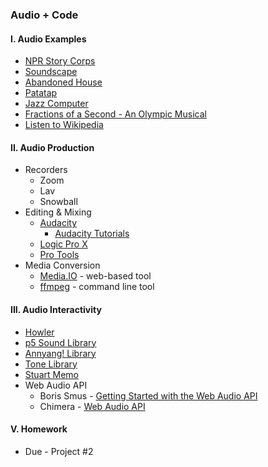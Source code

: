 ### Audio + Code

#### I. Audio Examples
* [NPR Story Corps](http://www.npr.org/podcasts/510200/storycorps)
* [Soundscape](http://is1363.nyuad.im/Soundscape.html) 
* [Abandoned House](http://nam432.nyuad.im/commlab/audio/)
* [Patatap](http://www.patatap.com/)
* [Jazz Computer](http://jazz.computer/)
* [Fractions of a Second - An Olympic Musical](http://www.nytimes.com/interactive/2010/02/26/sports/olympics/20100226-olysymphony.html)
* [Listen to Wikipedia](http://listen.hatnote.com/)

#### II. Audio Production
* Recorders
	* Zoom
	* Lav
	* Snowball
* Editing & Mixing
	* [Audacity](http://www.audacityteam.org/download/)
		* [Audacity Tutorials](http://manual.audacityteam.org/man/tutorials.html)
	* [Logic Pro X](http://www.apple.com/logic-pro/)
	* [Pro Tools](http://www.avid.com/pro-tools)
* Media Conversion
	* [Media.IO](http://media.io/) - web-based tool
	* [ffmpeg](https://ffmpeg.org/) - command line tool

#### III. Audio Interactivity
* [Howler](http://goldfirestudios.com/blog/104/howler.js-Modern-Web-Audio-Javascript-Library)
* [p5 Sound Library](http://p5js.org/libraries/)
* [Annyang! Library](https://stuartmemo.com/)
* [Tone Library](https://tonejs.github.io/examples/)
* [Stuart Memo](https://stuartmemo.com/)
* Web Audio API
	* Boris Smus - [Getting Started with the Web Audio API](http://www.html5rocks.com/en/tutorials/webaudio/intro/)
	* Chimera - [Web Audio API](http://chimera.labs.oreilly.com/books/1234000001552/index.html)

#### V. Homework
* Due - Project #2 
